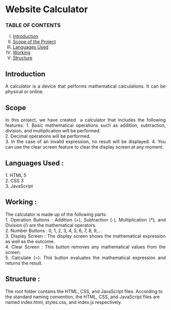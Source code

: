 <h1> Website Calculator </h1>
 

<h3> TABLE OF CONTENTS </h3>
<ol type="I">
    <li><a href="#intro"> Introduction  </a></li>
    <li><a href="#scope"> Scope of the Project </a></li>
    <li><a href="#req"> Languages Used </a></li>
 <li><a href="#work"> Working </a></li>
 <li><a href="#struc"> Structure  </a></li>
</ol>

 <h2 id="intro">Introduction</h2>
 <p align="justify">
 A calculator is a device that performs mathematical calculations. It can be physical or online. </p>
   

<h2 id="scope">Scope</h2>
 <p align="justify">
   In this project, we have created  a calculator that includes the following features:
1. Basic mathematical operations such as addition, subtraction, division, and multiplication will be performed. <br>
2. Decimal operations will be performed. <br>
3. In the case of an invalid expression, no result will be displayed. 
4. You can use the clear screen feature to clear the display screen at any moment.

</p>

<h2 id="req">Languages Used : </h2>
 <p align="justify">
  1. HTML 5 <br>
  2. CSS 3 <br>
  3. JavaScript  <br>
 </p> 


<h2 id="work">Working : </h2>
 <p align="justify">
 The calculator is made up of the following parts: <br>
1. Operation Buttons : Addition (+), Subtraction (-), Multiplication (*), and Division (/) are the mathematical operators. <br>
2. Number Buttons : 0, 1, 2, 3, 4, 5, 6, 7, 8, 9,... <br>
3. Display Screen : The display screen shows the mathematical expression as well as the outcome. <br>
4. Clear Screen : This button removes any mathematical values from the screen. <br>
5. Calculate (=): This button evaluates the mathematical expression and returns the result. <br>
</p>   

<h2 id="struc">Structure : </h2>
 <p align="justify">
 
The root folder contains the HTML, CSS, and JavaScript files. According to the standard naming convention, the HTML, CSS, and JavaScript files are named index.html, styles.css, and index.js respectively.
